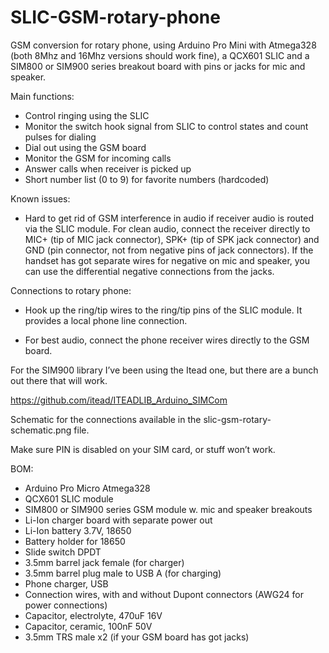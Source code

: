 # SLIC-GSM-rotary-phone
GSM conversion for rotary phone, using Arduino Pro Mini with Atmega328 (both 8Mhz and 16Mhz versions should work fine), a QCX601 SLIC and a SIM800 or SIM900 series breakout board with pins or jacks for mic and speaker.

Main functions:

- Control ringing using the SLIC
- Monitor the switch hook signal from SLIC to control states and count pulses for dialing
- Dial out using the GSM board
- Monitor the GSM for incoming calls
- Answer calls when receiver is picked up
- Short number list (0 to 9) for favorite numbers (hardcoded)

Known issues:

- Hard to get rid of GSM interference in audio if receiver audio is routed via the SLIC module. For clean audio, connect the receiver directly to MIC+ (tip of MIC jack connector), SPK+ (tip of SPK jack connector) and GND (pin connector, not from negative pins of jack connectors). If the handset has got separate wires for negative on mic and speaker, you can use the differential negative connections from the jacks. 

Connections to rotary phone:

- Hook up the ring/tip wires to the ring/tip pins of the SLIC module. It provides a local phone line connection.

- For best audio, connect the phone receiver wires directly to the GSM board.


For the SIM900 library I’ve been using the Itead one, but there are a bunch out there that will work.

https://github.com/itead/ITEADLIB_Arduino_SIMCom

Schematic for the connections available in the slic-gsm-rotary-schematic.png file. 

Make sure PIN is disabled on your SIM card, or stuff won’t work.


BOM:

- Arduino Pro Micro Atmega328
- QCX601 SLIC module
- SIM800 or SIM900 series GSM module w. mic and speaker breakouts
- Li-Ion charger board with separate power out
- Li-Ion battery 3.7V, 18650
- Battery holder for 18650
- Slide switch DPDT
- 3.5mm barrel jack female (for charger)
- 3.5mm barrel plug male to USB A (for charging)
- Phone charger, USB
- Connection wires, with and without Dupont connectors (AWG24 for power connections)
- Capacitor, electrolyte, 470uF 16V
- Capacitor, ceramic, 100nF 50V
- 3.5mm TRS male x2 (if your GSM board has got jacks)